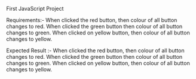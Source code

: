 First JavaScript Project 

Requirements:- When clicked the red button, then colour of all button changes to red.
  When clicked the green button  then  colour of all button changes to green.
  When clicked on yellow button, then colour of all button changes to yellow.

Expected Result :- When clicked the red button, then colour of all button changes to red.
  When clicked the green button  then  colour of all button changes to green.
  When clicked on yellow button, then colour of all button changes to yellow.
